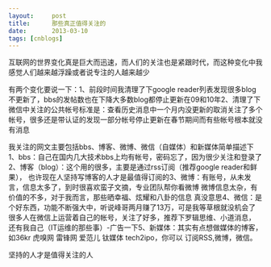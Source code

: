 ```yaml
---
layout:     post
title:      那些真正值得关注的
date:       2013-03-10
tags: [cnblogs]
---
```

互联网的世界变化真是巨大而迅速，而人们的关注也是紧跟时代，而这种变化中我感觉人们越来越浮躁或者说专注的人越来越少

有两个变化要说一下：1、前段时间我清理了下google reader列表发现很多blog不更新了，bbs的发帖数也在下降大多数blog都停止更新在09和10年2、清理了下微信中关注的公共帐号标准是：查看历史消息中一个月内没更新的取消关注了多个帐号，很多还是带认证的发现一部分帐号停止更新在春节期间而有些帐号根本就没有消息

我关注的网文主要包括bbs、博客、微博、微信（自媒体）和新媒体简单描述下1、bbs：自己在国内几大技术bbs上均有帐号，密码忘了，因为很少关注和登录了2、博客（blog）：这个用的很多，主要是通过rss订阅（推荐google reader和鲜果），   也许现在人坚持写博客的人才是最值得订阅的3、微博：有账号，从未发言，信息太多了，到时很喜欢蛮子文摘，专业团队帮你看微博   微博信息太杂，有价值的不多，对于我而言，那些晒幸福、炫耀和八卦的信息 真没意思4、微信：是个好东西，功能不断强大中，听说峰哥两月赚了13万，可是我等草根就没机会了   很多人在微信上运营着自己的帐号，关注了好多，推荐下罗辑思维、小道消息，   还有我自己（IT运维的那些事）-广告一下5、新媒体：其实有点想做媒体的博客，如36kr  虎嗅网 雷锋网 爱范儿 钛媒体 tech2ipo，你可以   订阅RSS,微博，微信。

坚持的人才是值得关注的人

